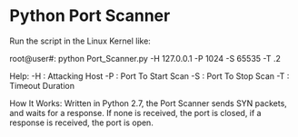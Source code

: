 # Python Port Scanner

Run the script in the Linux Kernel like:

root@user#: python Port_Scanner.py -H 127.0.0.1 -P 1024 -S 65535 -T .2

Help:
-H : Attacking Host
-P : Port To Start Scan
-S : Port To Stop Scan 
-T : Timeout Duration

How It Works: Written in Python 2.7, the Port Scanner sends SYN packets, and waits for a response. If none is received, the port is closed, if a response is received, the port is open. 
